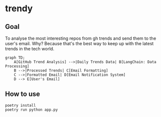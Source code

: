 # trendy

## Goal

To analyse the most interesting repos from gh trends and send them to the user's email.
Why? Because that's the best way to keep up with the latest trends in the tech world.

```mermaid
graph TD;
    A[GitHub Trend Analysis] -->|Daily Trends Data| B[LangChain: Data Processing]
    B -->|Processed Trends| C[Email Formatting]
    C -->|Formatted Email| D[Email Notification System]
    D --> E[User's Email]
```

## How to use

```
poetry install
poetry run python app.py
```
